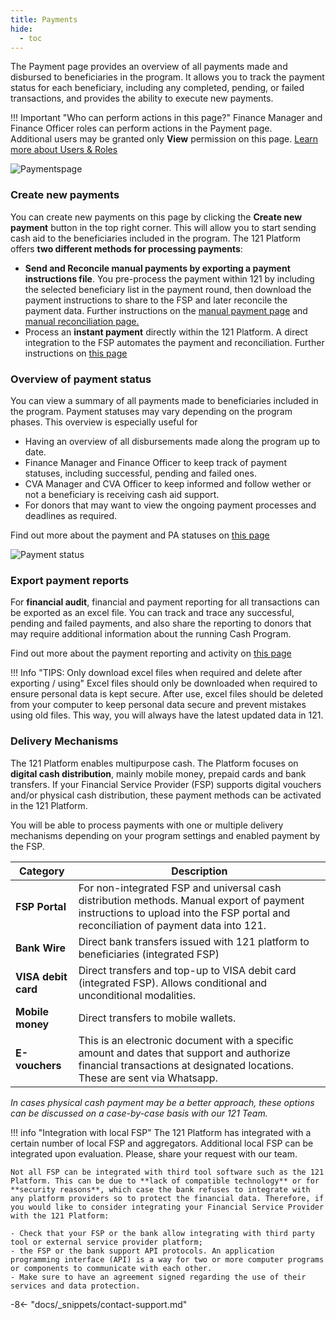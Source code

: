 ```yaml
---
title: Payments
hide:
  - toc
---
```

The Payment page provides an overview of all payments made and disbursed to beneficiaries in the program. It allows you to track the payment status for each beneficiary, including any completed, pending, or failed transactions, and provides the ability to execute new payments.

!!! Important "Who can perform actions in this page?"
    Finance Manager and Finance Officer roles can perform actions in the Payment page.  
    Additional users may be granted only **View** permission on this page. [Learn more about Users & Roles](../users/users-roles-page.md)

![Paymentspage](../assets/img/Paymentspage.png)

### Create new payments

You can create new payments on this page by clicking the **Create new payment** button in the top right corner. This will allow you to start sending cash aid to the beneficiaries included in the program. The 121 Platform offers **two different methods for processing payments**:

- **Send and Reconcile manual payments by exporting a payment instructions file**. You pre-process the payment within 121 by including the selected beneficiary list in the payment round, then download the payment instructions to share to the FSP and later reconcile the payment data. Further instructions on the [manual payment page](./issue-payment-fsp-portal.md) and [manual reconciliation page.](./manual-payment-reconciliation.md)
- Process an **instant payment** directly within the 121 Platform. A direct integration to the FSP automates the payment and reconciliation. Further instructions on [this page](./issue-payment-integrated-fsp.md)


### Overview of payment status

You can view a summary of all payments made to beneficiaries included in the program. Payment statuses may vary depending on the program phases.
This overview is especially useful for

- Having an overview of all disbursements made along the program up to date.
- Finance Manager and Finance Officer to keep track of payment statuses, including successful, pending and failed ones.
- CVA Manager and CVA Officer to keep informed and follow wether or not a beneficiary is receiving cash aid support.
- For donors that may want to view the ongoing payment processes and deadlines as required.

Find out more about the payment and PA statuses on [this page](./list-status-payment-page.md)

![Payment status](..\assets\img\PaymentReportBoard.png)

### Export payment reports

For **financial audit**, financial and payment reporting for all transactions can be exported as an excel file. You can track and trace any successful, pending and failed payments, and also share the reporting to donors that may require additional information about the running Cash Program.

Find out more about the payment reporting and activity on [this page](./payment-reporting.md)

!!! Info "TIPS: Only download excel files when required and delete after exporting / using"
    Excel files should only be downloaded when required to ensure personal data is kept secure. After use, excel files should be deleted from your computer to keep personal data secure and prevent mistakes using old files. This way, you will always have the latest updated data in 121.


### Delivery Mechanisms

The 121 Platform enables multipurpose cash. The Platform focuses on **digital cash distribution**, mainly mobile money, prepaid cards and bank transfers. If your Financial Service Provider (FSP) supports digital vouchers and/or physical cash distribution, these payment methods can be activated in the 121 Platform.

You will be able to process payments with one or multiple delivery mechanisms depending on your program settings and enabled payment by the FSP.

| Category         | Description |
| ---------------- | ----------- |
| **FSP Portal**       | For non-integrated FSP and universal cash distribution methods. Manual export of payment instructions to upload into the FSP portal and reconciliation of payment data into 121. |
| **Bank Wire**       | Direct bank transfers issued with 121 platform to beneficiaries (integrated FSP) |
| **VISA debit card**  | Direct transfers and top-up to VISA debit card (integrated FSP). Allows conditional and unconditional modalities. |
| **Mobile money**     | Direct transfers to mobile wallets. |
| **E-vouchers** | This is an electronic document with a specific amount and dates that support and authorize financial transactions at designated locations. These are sent via Whatsapp. |

*In cases physical cash payment may be a better approach, these options can be discussed on a case-by-case basis with our 121 Team.*

!!! info "Integration with local FSP"
    The 121 Platform has integrated with a certain number of local FSP and aggregators. Additional local FSP can be integrated upon evaluation. Please, share your request with our team.

    Not all FSP can be integrated with third tool software such as the 121 Platform. This can be due to **lack of compatible technology** or for **security reasons**, which case the bank refuses to integrate with any platform providers so to protect the financial data. Therefore, if you would like to consider integrating your Financial Service Provider with the 121 Platform:

    - Check that your FSP or the bank allow integrating with third party tool or external service provider platform;
    - the FSP or the bank support API protocols. An application programming interface (API) is a way for two or more computer programs or components to communicate with each other.
    - Make sure to have an agreement signed regarding the use of their services and data protection.

-8<- "docs/_snippets/contact-support.md"
